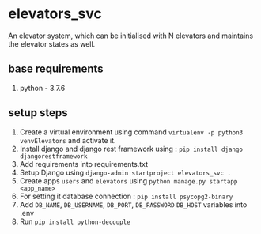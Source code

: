 # elevators_svc
An elevator system, which can be initialised with N elevators and maintains the elevator states as well.

## base requirements
1. python - 3.7.6

## setup steps
1. Create a virtual environment using command `virtualenv -p python3 venvElevators` and activate it. 
2. Install django and django rest framework using : `pip install django djangorestframework`
3. Add requirements into requirements.txt
4. Setup Django using  `django-admin startproject elevators_svc .`
5. Create apps `users` and `elevators` using `python manage.py startapp <app_name>`
6. For setting it database connection : `pip install psycopg2-binary`
7. Add `DB_NAME`, `DB_USERNAME`, `DB_PORT`, `DB_PASSWORD` `DB_HOST` variables into .env
8. Run `pip install python-decouple`